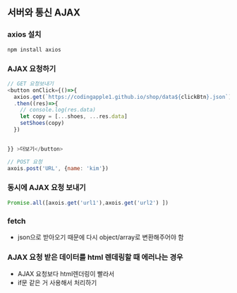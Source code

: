 ## 서버와 통신 AJAX

### axios 설치
```
npm install axios
```

### AJAX 요청하기 
```js
// GET 요청보내기
<button onClick={()=>{
  axios.get(`https://codingapple1.github.io/shop/data${clickBtn}.json`)
  .then((res)=>{
    // console.log(res.data)
    let copy = [...shoes, ...res.data]
    setShoes(copy)
  })
  

}} >더보기</button>

// POST 요청
axois.post('URL', {name: 'kim'})
```

### 동시에 AJAX 요청 보내기
```js
Promise.all([axois.get('url1'),axois.get('url2') ])
```

### fetch
- json으로 받아오기 때문에 다시 object/array로 변환해주어야 함


### AJAX 요청 받은 데이터를 html 렌데링할 때 에러나는 경우
- AJAX 요청보다 html렌더링이 빨라서
- if문 같은 거 사용해서 처리하기